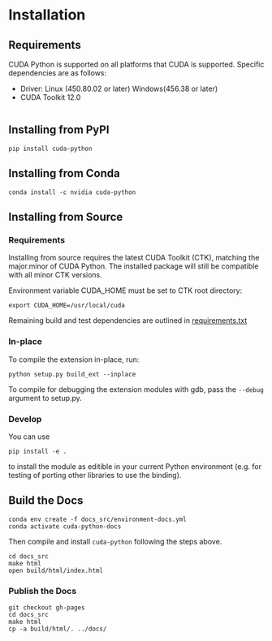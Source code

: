 # Installation

## Requirements

CUDA Python is supported on all platforms that CUDA is supported. Specific
dependencies are as follows:

* Driver: Linux (450.80.02 or later) Windows(456.38 or later)
* CUDA Toolkit 12.0

```{note} Only the NVRTC redistributable component is required from the CUDA Toolkit. [CUDA Toolkit Documentation](https://docs.nvidia.com/cuda/index.html) Installation Guides can be used for guidance. Note that the NVRTC component in the Toolkit can be obtained via PiPy, Conda or Local Installer.
```

## Installing from PyPI

```{code-block} shell
pip install cuda-python
```

## Installing from Conda

```{code-block} shell
conda install -c nvidia cuda-python
```

## Installing from Source

### Requirements

Installing from source requires the latest CUDA Toolkit (CTK), matching the major.minor of CUDA Python. The installed package will still be compatible with all minor CTK versions.

Environment variable CUDA_HOME must be set to CTK root directory:
```
export CUDA_HOME=/usr/local/cuda
```

Remaining build and test dependencies are outlined in [requirements.txt](https://github.com/NVIDIA/cuda-python/blob/main/requirements.txt)

### In-place

To compile the extension in-place, run:

```{code-block} shell
python setup.py build_ext --inplace
```

To compile for debugging the extension modules with gdb, pass the `--debug`
argument to setup.py.

### Develop

You can use

```{code-block} shell
pip install -e .
```

to install the module as editible in your current Python environment (e.g. for
testing of porting other libraries to use the binding).

## Build the Docs

```{code-block} shell
conda env create -f docs_src/environment-docs.yml
conda activate cuda-python-docs
```
Then compile and install `cuda-python` following the steps above.

```{code-block} shell
cd docs_src
make html
open build/html/index.html
```

### Publish the Docs

```{code-block} shell
git checkout gh-pages
cd docs_src
make html
cp -a build/html/. ../docs/
```
